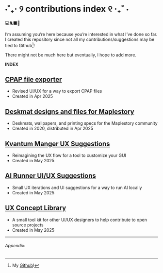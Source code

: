 # ⋅˚₊‧ ୨ contributions index ୧ ‧₊˚ ⋅

💻🐈‍⬛🔧

I’m assuming you’re here because you’re interested in what I’ve done so far. I created this repository since not all my contributions/suggestions may be tied to Github[^1]!

There might not be much here but eventually, I hope to add more.

**INDEX**

## [CPAP file exporter](https://github.com/CascadePass/CPAP-Exporter/issues/130)
- Revised UI/UX for a way to export CPAP files
- Created in Apr 2025

## [Deskmat designs and files for Maplestory](obsidian://open?vault=digi-garden&file=open-source%2Fmaple-deskmats)
- Deskmats, wallpapers, and printing specs for the Maplestory community
- Created in 2020, distributed in Apr 2025

## [Kvantum Manger UX Suggestions](https://github.com/tsujan/Kvantum/issues/1071)
- Reimagining the UX flow for a tool to customize your GUI
- Created in May 2025

## [AI Runner UI/UX Suggestions](https://github.com/orgs/Capsize-Games/discussions/1677)
- Small UX iterations and UI suggestions for a way to run AI locally
- Created in May 2025

## [UX Concept Library](https://www.figma.com/design/LMUzSVdX8NxnsdiZbAgAAv/Personal-UX-Concept-Library?node-id=1-2&p=f&t=MIkMfLogZuyaKP9E-0)
- A small tool kit for other UI/UX designers to help contribute to open source projects
- Created in May 2025


---
###### Appendix:
[^1]: My [Github](https://github.com/danapixels)!
